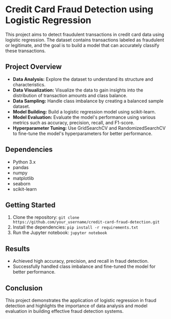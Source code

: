 # Credit Card Fraud Detection using Logistic Regression

This project aims to detect fraudulent transactions in credit card data using logistic regression. The dataset contains transactions labeled as fraudulent or legitimate, and the goal is to build a model that can accurately classify these transactions.

## Project Overview

- **Data Analysis:** Explore the dataset to understand its structure and characteristics.
- **Data Visualization:** Visualize the data to gain insights into the distribution of transaction amounts and class balance.
- **Data Sampling:** Handle class imbalance by creating a balanced sample dataset.
- **Model Building:** Build a logistic regression model using scikit-learn.
- **Model Evaluation:** Evaluate the model's performance using various metrics such as accuracy, precision, recall, and F1-score.
- **Hyperparameter Tuning:** Use GridSearchCV and RandomizedSearchCV to fine-tune the model's hyperparameters for better performance.

## Dependencies

- Python 3.x
- pandas
- numpy
- matplotlib
- seaborn
- scikit-learn

## Getting Started

1. Clone the repository: `git clone https://github.com/your_username/credit-card-fraud-detection.git`
2. Install the dependencies: `pip install -r requirements.txt`
3. Run the Jupyter notebook: `jupyter notebook`

## Results

- Achieved high accuracy, precision, and recall in fraud detection.
- Successfully handled class imbalance and fine-tuned the model for better performance.

## Conclusion

This project demonstrates the application of logistic regression in fraud detection and highlights the importance of data analysis and model evaluation in building effective fraud detection systems.
